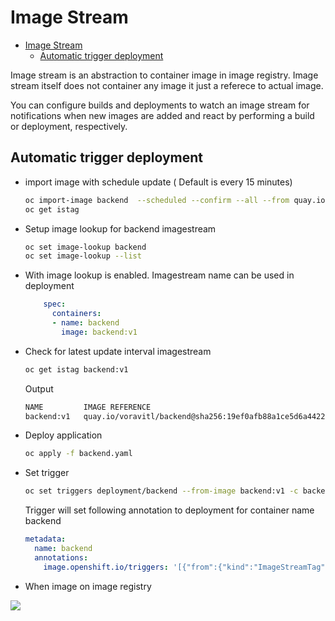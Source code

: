 # Image Stream
- [Image Stream](#image-stream)
  - [Automatic trigger deployment](#automatic-trigger-deployment)

Image stream is an abstraction to container image in image registry. Image stream itself does not container any image it just a referece to actual image.

You can configure builds and deployments to watch an image stream for notifications when new images are added and react by performing a build or deployment, respectively.

## Automatic trigger deployment
- import image with schedule update ( Default is every 15 minutes)

  ```bash
  oc import-image backend  --scheduled --confirm --all --from quay.io/voravitl/backend
  oc get istag
  ```

- Setup image lookup for backend imagestream

  ```bash
  oc set image-lookup backend
  oc set image-lookup --list
  ```

- With image lookup is enabled. Imagestream name can be used in deployment

  ```yaml
      spec:
        containers:
        - name: backend
          image: backend:v1
  ```
- Check for latest update interval imagestream
  
  ```bash
  oc get istag backend:v1
  ```

  Output
  
  ```bash
  NAME         IMAGE REFERENCE                                                                                    UPDATED
  backend:v1   quay.io/voravitl/backend@sha256:19ef0afb88a1ce5d6a4422c7ab8395eb05b672fc27d5d387d9fcd8e15a44c5d7   30 seconds ago
  ```

- Deploy application
  
  ```bash
  oc apply -f backend.yaml
  ```

- Set trigger
  
  ```bash
  oc set triggers deployment/backend --from-image backend:v1 -c backend
  ```

  Trigger will set following annotation to deployment for container name backend

  ```yaml
  metadata:
    name: backend
    annotations:
      image.openshift.io/triggers: '[{"from":{"kind":"ImageStreamTag","name":"backend:v1"},"fieldPath":"spec.template.spec.containers[?(@.name==\"backend\")].image"}]'
  ```

- When image on image registry 

![](deployment-trigger.png)
